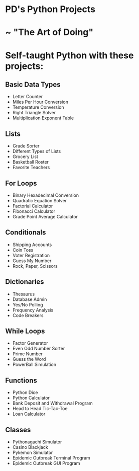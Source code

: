 # PD's Python Projects
# ~ "The Art of Doing" 
# Self-taught Python with these projects:

## Basic Data Types
* Letter Counter
* Miles Per Hour Conversion
* Temperature Conversion
* Right Triangle Solver
* Multiplication Exponent Table

## Lists
* Grade Sorter
* Different Types of Lists
* Grocery List
* Basketball Roster
* Favorite Teachers

## For Loops
* Binary Hexadecimal Conversion
* Quadratic Equation Solver
* Factorial Calculator
* Fibonacci Calculator
* Grade Point Average Calculator

## Conditionals
* Shipping Accounts
* Coin Toss
* Voter Registration
* Guess My Number
* Rock, Paper, Scissors

## Dictionaries
* Thesaurus
* Database Admin
* Yes/No Polling
* Frequency Analysis
* Code Breakers

## While Loops
* Factor Generator
* Even Odd Number Sorter
* Prime Number
* Guess the Word
* PowerBall Simulation

## Functions
* Python Dice
* Python Calculator
* Bank Deposit and Withdrawal Program
* Head to Head Tic-Tac-Toe
* Loan Calculator

## Classes
* Pythonagachi Simulator
* Casino Blackjack
* Pykemon Simulator
* Epidemic Outbreak Terminal Program
* Epidemic Outbreak GUI Program
